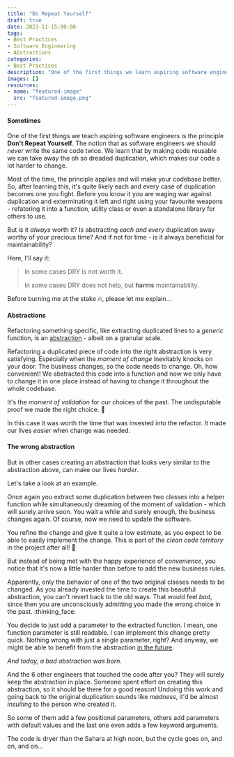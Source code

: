 ```yaml
---
title: "Do Repeat Yourself"
draft: true
date: 2023-11-15:00:00
tags: 
- Best Practices
- Software Engineering
- Abstractions
categories:
- Best Practices
description: "One of the first things we learn aspiring software engineers is the principle Don't Repeat Yourself. While this is a very useful rule of thumb, it doesn't apply in every case. In this post we will discuss when it does not."
images: []
resources:
- name: "featured-image"
  src: "featured-image.png"
---
```


<!--more-->

#### Sometimes

One of the first things we teach aspiring software engineers is the principle **Don't Repeat Yourself**. The notion that as software engineers we should *never* write the same
code twice. We learn that by making code reusable we can take away the oh so dreaded duplication, which makes our code a lot harder to change.

Most of the time, the principle applies and will make your codebase better. So, after learning this, it's quite likely each and every case of duplication becomes one you fight.
Before you know it you are waging war against duplication and exterminating it left and right using your favourite weapons - refatoring it into a function, utility class or even a standalone library for others to use.

But is it *always* worth it? Is abstracting *each and every* duplication away worthy of your precious time? And if not for time - is it always beneficial for maintainability?

Here, I'll say it:

> In some cases DRY is not worth it.
> 
> In some cases DRY does not help, but **harms** maintainability.

Before burning me at the stake :fire:, please let me explain...

#### Abstractions

Refactoring something specific, like extracting duplicated lines to a *generic* function, is an [abstraction](https://en.wikipedia.org/wiki/Abstraction_(computer_science)#:~:text=In%20software%20engineering%20and%20computer%20science%2C%20abstraction%20is%20the%20process%20of%20generalizing%20concrete%20details%2C) - albeit on a granular scale.

Refactoring a duplicated piece of code into the right abstraction is very satisfying. Especially when the *moment of change* inevitably knocks on your door. The
business changes, so the code needs to change. Oh, how convenient! We abstracted this code into a function and now we only have to change it in one place instead
of having to change it throughout the whole codebase. 

It's the *moment of validation* for our choices of the past. The undisputable proof we made the right choice. :muscle:

In this case it was worth the time that was invested into the refactor. It made our lives *easier* when change was needed.

#### The wrong abstraction

But in other cases creating an abstraction that looks very similar to the abstraction above, can make our lives *harder*.

Let's take a look at an example.

Once again you extract some duplication between two classes into a helper function while simultaneously dreaming of the moment of validation - which will surely arrive soon. You wait a while and surely
enough, the business changes again. Of course, now we need to update the software.

You refine the change and give it quite a low estimate, as you expect to be able to easily implement the change. This is part of the *clean code territory* in
the project after all! :tada:

But instead of being met with the happy experience of *convenience*, you notice that it's now a little harder than before to add the new business rules.

Apparently, only the behavior of one of the two original classes needs to be changed. As you already invested the time to create this beautiful abstraction, you can't revert back
to the old ways. That would feel *bad*, since then you are unconsciously admitting you made the wrong choice in the past. :thinking_face:

You decide to just add a parameter to the extracted function. I mean, one function parameter is still readable. I can implement this change pretty quick. Nothing
wrong with just a single parameter, right? And anyway, we might be able to benefit from the abstraction [in the future](https://en.wikipedia.org/wiki/You_aren%27t_gonna_need_it).

*And today, a bad abstraction was born.*

And the 6 other engineers that touched the code after you? They will surely keep the abstraction in place. Someone spent effort on creating this abstraction, so
it should be there for a good reason! Undoing this work and going back to the original duplication sounds like *madness*, it'd be almost *insulting* to the person
who created it.

So some of them add a few positional parameters, others add parameters with default values and the last one even adds a few keyword arguments.

The code is dryer than the Sahara at high noon, but the cycle goes on, and on, and on...















